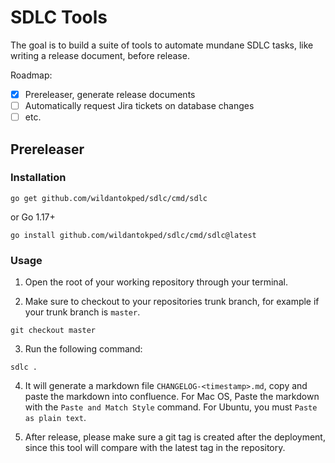 # SDLC Tools
The goal is to build a suite of tools to automate mundane SDLC tasks, like writing a release document, before release.

Roadmap:

- [x] Prereleaser, generate release documents
- [ ] Automatically request Jira tickets on database changes
- [ ] etc.

## Prereleaser

### Installation

```
go get github.com/wildantokped/sdlc/cmd/sdlc
```

or Go 1.17+

```
go install github.com/wildantokped/sdlc/cmd/sdlc@latest
```

### Usage

1. Open the root of your working repository through your terminal.

2. Make sure to checkout to your repositories trunk branch, for example if your trunk branch is `master`.

```
git checkout master
```

3. Run the following command:

```
sdlc .
```

4. It will generate a markdown file `CHANGELOG-<timestamp>.md`, copy and paste the markdown into confluence. For Mac OS, Paste the markdown with the `Paste and Match Style` command. For Ubuntu, you must `Paste as plain text`.

5. After release, please make sure a git tag is created after the deployment, since this tool will compare with the latest tag in the repository.
